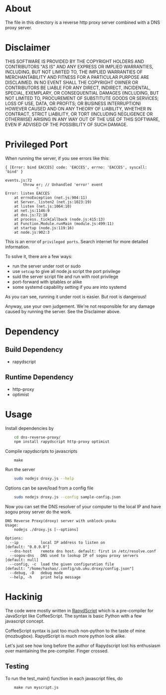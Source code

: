 About
=====
The file in this directory is a reverse http proxy server combined with a DNS
proxy server.

Disclaimer
==========
THIS SOFTWARE IS PROVIDED BY THE COPYRIGHT HOLDERS AND CONTRIBUTORS "AS IS" AND
ANY EXPRESS OR IMPLIED WARRANTIES, INCLUDING, BUT NOT LIMITED TO, THE IMPLIED
WARRANTIES OF MERCHANTABILITY AND FITNESS FOR A PARTICULAR PURPOSE ARE
DISCLAIMED. IN NO EVENT SHALL THE COPYRIGHT OWNER OR CONTRIBUTORS BE LIABLE FOR
ANY DIRECT, INDIRECT, INCIDENTAL, SPECIAL, EXEMPLARY, OR CONSEQUENTIAL DAMAGES
(INCLUDING, BUT NOT LIMITED TO, PROCUREMENT OF SUBSTITUTE GOODS OR SERVICES;
LOSS OF USE, DATA, OR PROFITS; OR BUSINESS INTERRUPTION) HOWEVER CAUSED AND
ON ANY THEORY OF LIABILITY, WHETHER IN CONTRACT, STRICT LIABILITY, OR TORT
(INCLUDING NEGLIGENCE OR OTHERWISE) ARISING IN ANY WAY OUT OF THE USE OF THIS
SOFTWARE, EVEN IF ADVISED OF THE POSSIBILITY OF SUCH DAMAGE.

Privileged Port
===============
When running the server, if you see errors like this:
```
{ [Error: bind EACCES] code: 'EACCES', errno: 'EACCES', syscall: 'bind' }

events.js:72
        throw er; // Unhandled 'error' event
              ^
Error: listen EACCES
    at errnoException (net.js:904:11)
    at Server._listen2 (net.js:1023:19)
    at listen (net.js:1064:10)
    at net.js:1146:9
    at dns.js:72:18
    at process._tickCallback (node.js:415:13)
    at Function.Module.runMain (module.js:499:11)
    at startup (node.js:119:16)
    at node.js:902:3
```

This is an error of `privileged ports`. Search internet for more detailed
information.

To solve it, there are a few ways:

  * run the server under root or sudo
  * use `setcap` to give all node.js script the port privilege
  * suid the server script file and run with root privilege
  * port-forward with iptables or alike
  * some systemd capability setting if you are into systemd

As you can see, running it under root is easier. But root is dangerous!

Anyway, use your own judgement. We're not responsible for any damage caused
by running the server. See the Disclaimer above.

Dependency
==========

Build Dependency
----------------
 * rapydscript

Runtime Dependency
------------------
 * http-proxy
 * optimist

Usage
=====
Install dependencies by
```sh
    cd dns-reverse-proxy/
    npm install rapydscript http-proxy optimist
```

Compile rapydscripts to javascripts

```
    make
```

Run the server
```sh
    sudo nodejs droxy.js --help
```

Options can be save/load from a config file
```sh
    sudo nodejs droxy.js --config sample-config.json
```

Now you can set the DNS resolver of your computer to
the local IP and have sogou proxy server do the work.

```
DNS Reverse Proxy(droxy) server with unblock-youku
Usage:
	nodejs ./droxy.js [--options]

Options:
  --ip          local IP address to listen on                         [default: "0.0.0.0"]
  --dns-host    remote dns host. default: first in /etc/resolve.conf
  --sogou-dns   DNS used to lookup IP of sogou proxy servers          [default: null]
  --config, -c  load the given configuration file                     [default: "/home/hashao/.config/ub.uku.droxy/config.json"]
  --debug, -D   debug mode                                          
  --help, -h    print help message                                  
```


Hackinig
========
The code were mostly written in [RapydScript](http://rapydscript.pyjeon.com/)
which is a pre-compiler for JavaScript like CoffeeScript. The syntax is basic
Python with a few javascript concept.

CoffeeScript syntax is just too much non-python to the taste of mine
(mozbugbox).  RapydScript is much more python look alike.

Let's just see how long before the author of Rapydscript lost his enthusiasm
over maintaining the pre-compiler. Finger crossed.

Testing
-------
To run the test_main() function in each javascript files, do
```
    make run myscript.js
```

